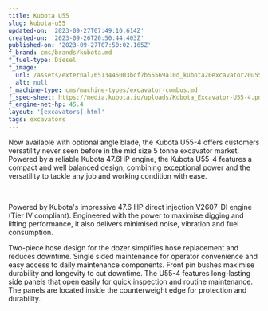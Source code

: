 ```yaml
---
title: Kubota U55
slug: kubota-u55
updated-on: '2023-09-27T07:49:10.614Z'
created-on: '2023-09-26T20:50:44.403Z'
published-on: '2023-09-27T07:50:02.165Z'
f_brand: cms/brands/kubota.md
f_fuel-type: Diesel
f_image:
  url: /assets/external/6513445003bcf7b55569a10d_kubota20excavator20u55-4.jpg
  alt: null
f_machine-type: cms/machine-types/excavator-combos.md
f_spec-sheet: https://media.kubota.io/uploads/Kubota_Excavator-U55-4.pdf
f_engine-net-hp: 45.4
layout: '[excavators].html'
tags: excavators
---
```


Now available with optional angle blade, the Kubota U55-4 offers customers versatility never seen before in the mid size 5 tonne excavator market. Powered by a reliable Kubota 47.6HP engine, the Kubota U55-4 features a compact and well balanced design, combining exceptional power and the versatility to tackle any job and working condition with ease.

‍

Powered by Kubota's impressive 47.6 HP direct injection V2607-DI engine (Tier IV compliant). Engineered with the power to maximise digging and lifting performance, it also delivers minimised noise, vibration and fuel consumption.

Two-piece hose design for the dozer simplifies hose replacement and reduces downtime. Single sided maintenance for operator convenience and easy access to daily maintenance components. Front pin bushes maximise durability and longevity to cut downtime. The U55-4 features long-lasting side panels that open easily for quick inspection and routine maintenance. The panels are located inside the counterweight edge for protection and durability.
